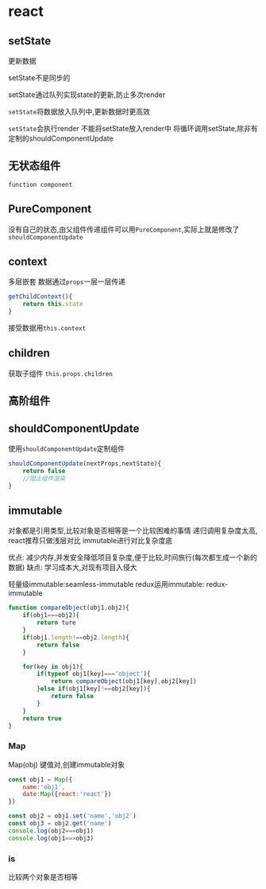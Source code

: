 # react

## setState

更新数据

setState不是同步的

setState通过队列实现state的更新,防止多次render

`setState`将数据放入队列中,更新数据时更高效

`setState`会执行render 不能将setState放入render中 将循环调用setState,除非有定制的shouldComponentUpdate

## 无状态组件

`function component`

## PureComponent

没有自己的状态,由父组件传递组件可以用`PureComponent`,实际上就是修改了`shouldComponentUpdate`

## context

多层嵌套 数据通过`props`一层一层传递

```js
getChildContext(){
    return this.state
}
```

接受数据用`this.context`

## children

获取子组件 `this.props.children`

## 高阶组件

## shouldComponentUpdate

使用`shouldComponentUpdate`定制组件

```js
shouldComponentUpdate(nextProps,nextState){
    return false
    //阻止组件渲染
}
```

## immutable

对象都是引用类型,比较对象是否相等是一个比较困难的事情
递归调用复杂度太高,
react推荐只做浅层对比
immutable进行对比复杂度底

优点: 减少内存,并发安全降低项目复杂度,便于比较,时间旅行(每次都生成一个新的数据)
缺点: 学习成本大,对现有项目入侵大

轻量级immutable:seamless-immutable
redux运用immutable: redux-immutable

```js
function compareObject(obj1,obj2){
    if(obj1===obj2){
        return ture
    }
    if(obj1.length!==obj2.length){
        return false
    }

    for(key in obj1){
        if(typeof obj1[key]==='object'){
            return compareObject(obj1[key],obj2[key])
        }else if(obj1[key]!==obj2[key]){
            return false
        }
    }
    return true
}
```

### Map

Map(obj)
键值对,创建immutable对象

```js
const obj1 = Map({
    name:'obj1',
    date:Map({react:'react'})
})

const obj2 = obj1.set('name','obj2')
const obj3 = obj2.get('name')
console.log(obj2===obj1)
console.log(obj1===obj3)
```

### is

比较两个对象是否相等

```js
```

